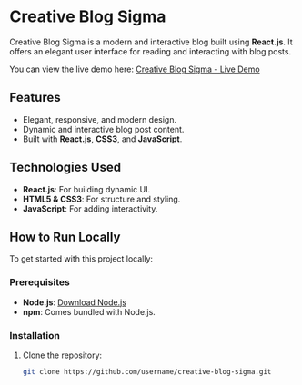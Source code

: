 # Creative Blog Sigma

Creative Blog Sigma is a modern and interactive blog built using **React.js**. It offers an elegant user interface for reading and interacting with blog posts.

You can view the live demo here: [Creative Blog Sigma - Live Demo](https://creative-blog-sigma.vercel.app/)

## Features

- Elegant, responsive, and modern design.
- Dynamic and interactive blog post content.
- Built with **React.js**, **CSS3**, and **JavaScript**.

## Technologies Used

- **React.js**: For building dynamic UI.
- **HTML5 & CSS3**: For structure and styling.
- **JavaScript**: For adding interactivity.

## How to Run Locally

To get started with this project locally:

### Prerequisites

- **Node.js**: [Download Node.js](https://nodejs.org/)
- **npm**: Comes bundled with Node.js.

### Installation

1. Clone the repository:
   ```bash
   git clone https://github.com/username/creative-blog-sigma.git

